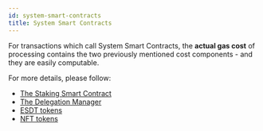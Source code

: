 ```yaml
---
id: system-smart-contracts
title: System Smart Contracts
---
```


For transactions which call System Smart Contracts, the **actual gas cost** of processing contains the two previously mentioned cost components - and they are easily computable.

For more details, please follow:

 - [The Staking Smart Contract](/validators/staking/staking-smart-contract)
 - [The Delegation Manager](/validators/delegation-manager)
 - [ESDT tokens](/tokens/fungible-tokens)
 - [NFT tokens](/tokens/nft-tokens)
